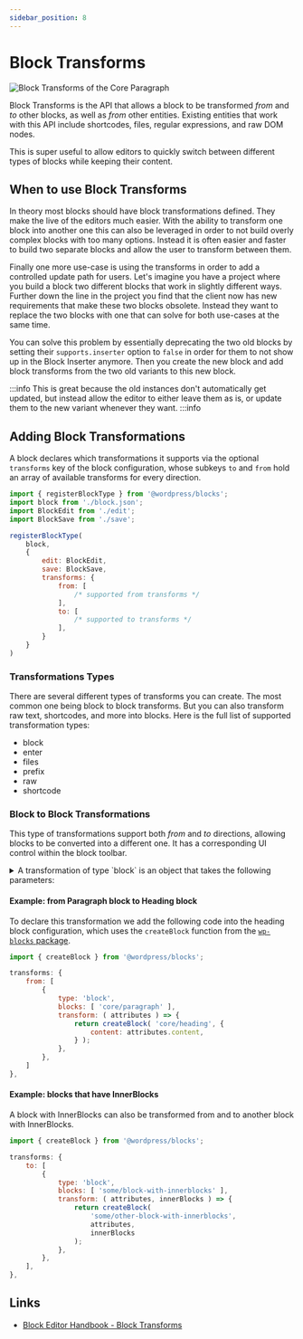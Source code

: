 ```yaml
---
sidebar_position: 8
---
```


# Block Transforms

![Block Transforms of the Core Paragraph](/img/block-transforms.png)

Block Transforms is the API that allows a block to be transformed _from_ and _to_ other blocks, as well as _from_ other entities. Existing entities that work with this API include shortcodes, files, regular expressions, and raw DOM nodes.

This is super useful to allow editors to quickly switch between different types of blocks while keeping their content.

## When to use Block Transforms

In theory most blocks should have block transformations defined. They make the live of the editors much easier. With the ability to transform one block into another one this can also be leveraged in order to not build overly complex blocks with too many options. Instead it is often easier and faster to build two separate blocks and allow the user to transform between them.

Finally one more use-case is using the transforms in order to add a controlled update path for users. Let's imagine you have a project where you build a block two different blocks that work in slightly different ways. Further down the line in the project you find that the client now has new requirements that make these two blocks obsolete. Instead they want to replace the two blocks with one that can solve for both use-cases at the same time.

You can solve this problem by essentially deprecating the two old blocks by setting their `supports.inserter` option to `false` in order for them to not show up in the Block Inserter anymore. Then you create the new block and add block transforms from the two old variants to this new block.

:::info
This is great because the old instances don't automatically get updated, but instead allow the editor to either leave them as is, or update them to the new variant whenever they want.
:::info

## Adding Block Transformations

A block declares which transformations it supports via the optional `transforms` key of the block configuration, whose subkeys `to` and `from` hold an array of available transforms for every direction.

```js title="index.js"
import { registerBlockType } from '@wordpress/blocks';
import block from './block.json';
import BlockEdit from './edit';
import BlockSave from './save';

registerBlockType(
    block,
    {
        edit: BlockEdit,
        save: BlockSave,
        transforms: {
            from: [
                /* supported from transforms */
            ],
            to: [
                /* supported to transforms */
            ],
        }
    }
)


```

### Transformations Types

There are several different types of transforms you can create. The most common one being block to block transforms. But you can also transform raw text, shortcodes, and more into blocks. Here is the full list of supported transformation types:

- block
- enter
- files
- prefix
- raw
- shortcode

### Block to Block Transformations

This type of transformations support both _from_ and _to_ directions, allowing blocks to be converted into a different one. It has a corresponding UI control within the block toolbar.

<details>
<summary>
A transformation of type `block` is an object that takes the following parameters:
</summary>
<p>

- **type** _(string)_: the value `block`.
- **blocks** _(array)_: a list of known block types. It also accepts the wildcard value (`"*"`), meaning that the transform is available to _all_ block types (eg: all blocks can transform into `core/group`).
- **transform** _(function)_: a callback that receives the attributes and inner blocks of the block being processed. It should return a block object or an array of block objects.
- **isMatch** _(function, optional)_: a callback that receives the block attributes as the first argument and the block object as the second argument and should return a boolean. Returning `false` from this function will prevent the transform from being available and displayed as an option to the user.
- **isMultiBlock** _(boolean, optional)_: whether the transformation can be applied when multiple blocks are selected. If true, the `transform` function's first parameter will be an array containing each selected block's attributes, and the second an array of each selected block's inner blocks. False by default.
- **priority** _(number, optional)_: controls the priority with which a transformation is applied, where a lower value will take precedence over higher values. This behaves much like a [WordPress hook](https://codex.wordpress.org/Plugin_API#Hook_to_WordPress). Like hooks, the default priority is `10` when not otherwise set.

</p>
</details>

#### Example: from Paragraph block to Heading block

To declare this transformation we add the following code into the heading block configuration, which uses the `createBlock` function from the [`wp-blocks` package](/packages/blocks/README.md#createBlock).

```js
import { createBlock } from '@wordpress/blocks';

transforms: {
    from: [
        {
            type: 'block',
            blocks: [ 'core/paragraph' ],
            transform: ( attributes ) => {
                return createBlock( 'core/heading', {
                    content: attributes.content,
                } );
            },
        },
    ]
},
```

#### Example: blocks that have InnerBlocks

A block with InnerBlocks can also be transformed from and to another block with InnerBlocks.

```js
import { createBlock } from '@wordpress/blocks';

transforms: {
    to: [
        {
            type: 'block',
            blocks: [ 'some/block-with-innerblocks' ],
            transform: ( attributes, innerBlocks ) => {
                return createBlock(
                    'some/other-block-with-innerblocks',
                    attributes,
                    innerBlocks
                );
            },
        },
    ],
},
```

## Links

- [Block Editor Handbook - Block Transforms](https://developer.wordpress.org/block-editor/reference-guides/block-api/block-transforms/)
